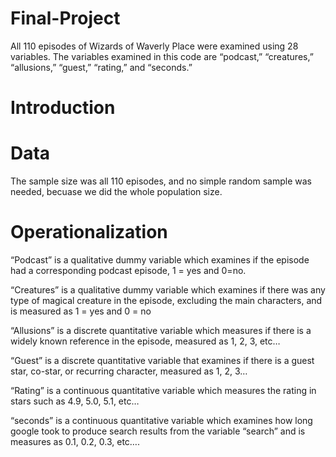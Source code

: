 # Final-Project
All 110 episodes of Wizards of Waverly Place were examined using 28 variables. The variables examined in this code are “podcast,” “creatures,” “allusions,” “guest,” “rating,” and “seconds.”

# Introduction

# Data
The sample size was all 110 episodes, and no simple random sample was needed, becuase we did the whole population size.

# Operationalization 
“Podcast” is a qualitative dummy variable which examines if the episode had a corresponding podcast episode, 1 = yes and 0=no.

“Creatures” is a qualitative dummy variable which examines if there was any type of magical creature in the episode, excluding the main characters, and is measured as 1 = yes and 0 = no

“Allusions” is a discrete quantitative variable which measures if there is a widely known reference in the episode, measured as 1, 2, 3, etc…

“Guest” is a discrete quantitative variable that examines if there is a guest star, co-star, or recurring character, measured as 1, 2, 3…

“Rating” is a continuous quantitative variable which measures the rating in stars such as 4.9, 5.0, 5.1, etc…

“seconds” is a continuous quantitative variable which examines how long google took to produce search results from the variable “search” and is measures as 0.1, 0.2, 0.3, etc…. 
